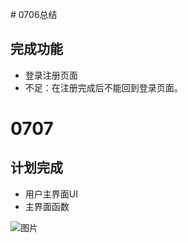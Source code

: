 ﻿﻿﻿﻿# 0706总结## 完成功能- 登录注册页面- 不足：在注册完成后不能回到登录页面。# 0707## 计划完成- 用户主界面UI- 主界面函数![图片](https://raw.githubusercontent.com/wxzhyyy/Fresh-supermarket-database-design/master/list.png)